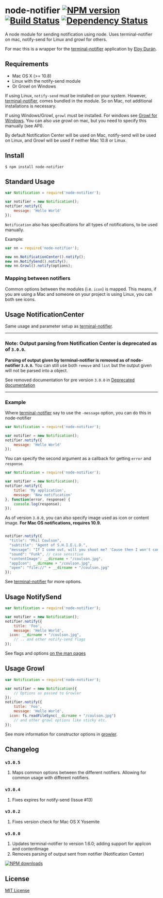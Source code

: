 # node-notifier [![NPM version][npm-image]][npm-url] [![Build Status][travis-image]][travis-url] [![Dependency Status][depstat-image]][depstat-url]

A node module for sending notification using node. Uses terminal-notifier on mac,
notify-send for Linux and growl for others.

For mac this is a wrapper for the
[terminal-notifier](https://github.com/alloy/terminal-notifier) application by
[Eloy Durán](https://github.com/alloy).

## Requirements
- Mac OS X (>= 10.8)
- Linux with the notify-send module
- Or Growl on Windows

If using Linux, `notify-send` must be installed on your system.
However, [terminal-notifier](https://github.com/alloy/terminal-notifier), comes
bundled in the module. So on Mac, not additional installations is necessary.

If using Windows/Growl, `growl` must be installed. For windows see
[Growl for Windows](http://www.growlforwindows.com/gfw/). You can also use
growl on mac, but you need to specify this manually (see API).

By default Notification Center will be used on Mac, notify-send will be used
on Linux, and Growl will be used if neither Mac 10.8 or Linux.

## Install
```
$ npm install node-notifier
```

## Standard Usage
```javascript
var Notification = require('node-notifier');

var notifier = new Notification();
notifier.notify({
	message: 'Hello World'
});
```

`Notification` also has specifications for all types of notifications, to be used
manually.

Example:
```javascript
var nn = require('node-notifier');

new nn.NotificationCenter().notify();
new nn.NotifySend().notify();
new nn.Growl().notify(options);
```

### Mapping between notifiers
Common options between the modules (i.e. `icon`) is mapped. This means,
if you are using a Mac and someone on your project is using Linux, you
can both see icons.


## Usage NotificationCenter

Same usage and parameter setup as [terminal-notifier](https://github.com/alloy/terminal-notifier).

---

### Note: Output parsing from Notification Center is deprecated as of `3.0.0`.

**Parsing of output given by terminal-notifier is removed as of node-notifier `3.0.0`.**
You can still use both `remove` and `list` but the output given will not be parsed into a object.

See removed documentation for pre version `3.0.0` in [Deprecated documentation](DEPRECATED.md)

---


### Example

Where [terminal-notifier](https://github.com/alloy/terminal-notifier) say to use the ```-message``` option, you can do this in node-notifier

```javascript
var Notification = require('node-notifier');

var notifier = new Notification();
notifier.notify({
	message: 'Hello World'
});
```

You can specify the second argument as a callback for getting ```error``` and ```response```.

```javascript
var Notification = require('node-notifier');

var notifier = new Notification();
notifier.notify({
	title: 'My application',
	message: 'New notification'
}, function(error, response) {
	console.log(response);
});
```

As of version `3.0.0`, you can also specify image used as icon or content image. **For Mac OS notifications, requires 10.9.**


```javascript

notifier.notify({
  "title": "Phil Coulson",
  "subtitle": "Agent of S.H.I.E.L.D.",
  "message": "If I come out, will you shoot me? 'Cause then I won't come out.",
  "sound": "Funk", // case sensitive
  "contentImage": __dirname + "/coulson.jpg",
  "appIcon": __dirname + "/coulson.jpg",
  "open": "file://" + __dirname + "/coulson.jpg"
});

```

See [terminal-notifier](https://github.com/alloy/terminal-notifier) for more options.

## Usage NotifySend

```javascript
var Notification = require('node-notifier');

var notifier = new Notification();
notifier.notify({
	title: 'Foo',
	message: 'Hello World',
  icon: __dirname + "/coulson.jpg",
	// .. and other notify-send flags
});
```

See flags and options [on the man pages](http://manpages.ubuntu.com/manpages/gutsy/man1/notify-send.1.html)

## Usage Growl

```javascript
var Notification = require('node-notifier');

var notifier = new Notification({
	// Options as passed to Growler
});
notifier.notify({
	title: 'Foo',
	message: 'Hello World',
  icon: fs.readFileSync(__dirname + "/coulson.jpg")
	// and other growl options like sticky etc.
});
```

See more information for constructor options in
[growler](https://github.com/betamos/Node-Growler/).


## Changelog

### `v3.0.5`
1. Maps common options between the different notifiers. Allowing for common usage with different notifiers.

### `v3.0.4`
1. Fixes expires for notify-send (Issue #13)

### `v3.0.2`
1. Fixes version check for Mac OS X Yosemite

### `v3.0.0`
1. Updates terminal-notifier to version 1.6.0; adding support for appIcon and contentImage
2. Removes parsing of output sent from notifier (Notification Center)

[![NPM downloads][npm-downloads]][npm-url]


## License

[MIT License](http://en.wikipedia.org/wiki/MIT_License)

[npm-url]: https://npmjs.org/package/node-notifier
[npm-image]: http://img.shields.io/npm/v/node-notifier.svg?style=flat
[npm-downloads]: http://img.shields.io/npm/dm/node-notifier.svg?style=flat

[travis-url]: http://travis-ci.org/mikaelbr/node-notifier
[travis-image]: http://img.shields.io/travis/mikaelbr/node-notifier.svg?style=flat

[depstat-url]: https://gemnasium.com/mikaelbr/node-notifier
[depstat-image]: http://img.shields.io/gemnasium/mikaelbr/node-notifier.svg?style=flat
